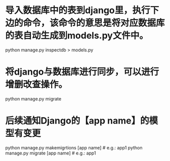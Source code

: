 # 导入数据库中的表到django里，执行下边的命令，该命令的意思是将对应数据库的表自动生成到models.py文件中。
python manage.py inspectdb > models.py

# 将django与数据库进行同步，可以进行增删改查操作。
python manage.py migrate

# 后续通知Django的【app name】的模型有变更
python manage.py makemigrtions [app name] # e.g.: app1
python manage.py migrate [app name] # e.g.: app1
